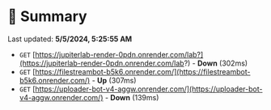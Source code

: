 # 📖 Summary
Last updated: **5/5/2024, 5:25:55 AM**

- `GET` [https://jupiterlab-render-0pdn.onrender.com/lab?](https://jupiterlab-render-0pdn.onrender.com/lab?) - **Down** (302ms)
- `GET` [https://filestreambot-b5k6.onrender.com/](https://filestreambot-b5k6.onrender.com/) - **Up** (307ms)
- `GET` [https://uploader-bot-v4-aggw.onrender.com/](https://uploader-bot-v4-aggw.onrender.com/) - **Down** (139ms)
